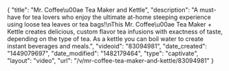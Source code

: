 {
    "title": "Mr. Coffee\u00ae Tea Maker and Kettle",
    "description": "A must-have for tea lovers who enjoy the ultimate at-home steeping experience using loose tea leaves or tea bags!\nThis Mr. Coffee\u00ae Tea Maker + Kettle creates delicious, custom flavor tea infusions with exactness of taste, depending on the type of tea.  As a kettle you can boil water to create instant beverages and meals.",
    "videoid": "83094981",
    "date_created": "1449079697",
    "date_modified": "1482179464",
    "type": "captivate",
    "layout": "video",
    "url": "\/v\/mr-coffee-tea-maker-and-kettle\/83094981"
}